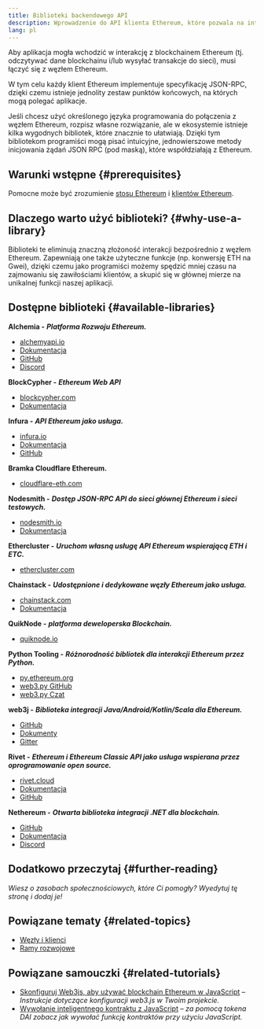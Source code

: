 ```yaml
---
title: Biblioteki backendowego API
description: Wprowadzenie do API klienta Ethereum, które pozwala na interakcję z blockchainem z aplikacji.
lang: pl
---
```


Aby aplikacja mogła wchodzić w interakcję z blockchainem Ethereum (tj. odczytywać dane blockchainu i/lub wysyłać transakcje do sieci), musi łączyć się z węzłem Ethereum.

W tym celu każdy klient Ethereum implementuje specyfikację JSON-RPC, dzięki czemu istnieje jednolity zestaw punktów końcowych, na których mogą polegać aplikacje.

Jeśli chcesz użyć określonego języka programowania do połączenia z węzłem Ethereum, rozpisz własne rozwiązanie, ale w ekosystemie istnieje kilka wygodnych bibliotek, które znacznie to ułatwiają. Dzięki tym bibliotekom programiści mogą pisać intuicyjne, jednowierszowe metody inicjowania żądań JSON RPC (pod maską), które współdziałają z Ethereum.

## Warunki wstępne {#prerequisites}

Pomocne może być zrozumienie [stosu Ethereum](/developers/docs/ethereum-stack/) i [klientów Ethereum](/developers/docs/nodes-and-clients/).

## Dlaczego warto użyć biblioteki? {#why-use-a-library}

Biblioteki te eliminują znaczną złożoność interakcji bezpośrednio z węzłem Ethereum. Zapewniają one także użyteczne funkcje (np. konwersję ETH na Gwei), dzięki czemu jako programiści możemy spędzić mniej czasu na zajmowaniu się zawiłościami klientów, a skupić się w głównej mierze na unikalnej funkcji naszej aplikacji.

## Dostępne biblioteki {#available-libraries}

**Alchemia -** **_Platforma Rozwoju Ethereum._**

- [alchemyapi.io](https://alchemyapi.io)
- [Dokumentacja](https://docs.alchemyapi.io/)
- [GitHub](https://github.com/alchemyplatform)
- [Discord](https://discord.gg/kwqVnrA)

**BlockCypher -** **_Ethereum Web API_**

- [blockcypher.com](https://www.blockcypher.com/)
- [Dokumentacja](https://www.blockcypher.com/dev/ethereum/)

**Infura -** **_API Ethereum jako usługa._**

- [infura.io](https://infura.io)
- [Dokumentacja](https://infura.io/docs)
- [GitHub](https://github.com/INFURA)

**Bramka Cloudflare Ethereum.**

- [cloudflare-eth.com](https://cloudflare-eth.com)

**Nodesmith -** **_Dostęp JSON-RPC API do sieci głównej Ethereum i sieci testowych._**

- [nodesmith.io](https://nodesmith.io/network/ethereum/)
- [Dokumentacja](https://nodesmith.io/docs/#/ethereum/apiRef)

**Ethercluster -** **_Uruchom własną usługę API Ethereum wspierającą ETH i ETC._**

- [ethercluster.com](https://etccooperative.github.io/ethercluster-website/)

**Chainstack -** **_Udostępnione i dedykowane węzły Ethereum jako usługa._**

- [chainstack.com](https://chainstack.com)
- [Dokumentacja](https://docs.chainstack.com)

**QuikNode -** **_platforma deweloperska Blockchain._**

- [quiknode.io](https://quiknode.io)

**Python Tooling -** **_Różnorodność bibliotek dla interakcji Ethereum przez Python._**

- [py.ethereum.org](http://python.ethereum.org/)
- [web3.py GitHub](https://github.com/ethereum/web3.py)
- [web3.py Czat](https://gitter.im/ethereum/web3.py)

**web3j -** **_Biblioteka integracji Java/Android/Kotlin/Scala dla Ethereum._**

- [GitHub](https://github.com/web3j/web3j)
- [Dokumenty](https://docs.web3j.io/)
- [Gitter](https://gitter.im/web3j/web3j)

**Rivet -** **_Ethereum i Ethereum Classic API jako usługa wspierana przez oprogramowanie open source._**

- [rivet.cloud](https://rivet.cloud)
- [Dokumentacja](https://rivet.cloud/docs/)
- [GitHub](https://github.com/openrelayxyz/ethercattle-deployment)

**Nethereum -** **_Otwarta biblioteka integracji .NET dla blockchain._**

- [GitHub](https://github.com/Nethereum/Nethereum)
- [Dokumentacja](http://docs.nethereum.com/en/latest/)
- [Discord](https://discord.com/invite/jQPrR58FxX)

## Dodatkowo przeczytaj {#further-reading}

_Wiesz o zasobach społecznościowych, które Ci pomogły? Wyedytuj tę stronę i dodaj je!_

## Powiązane tematy {#related-topics}

- [Węzły i klienci](/developers/docs/nodes-and-clients/)
- [Ramy rozwojowe](/developers/docs/frameworks/)

## Powiązane samouczki {#related-tutorials}

- [Skonfiguruj Web3js, aby używać blockchain Ethereum w JavaScript](/developers/tutorials/set-up-web3js-to-use-ethereum-in-javascript/) _– Instrukcje dotyczące konfiguracji web3.js w Twoim projekcie._
- [Wywołanie inteligentnego kontraktu z JavaScript](/developers/tutorials/calling-a-smart-contract-from-javascript/) _– za pomocą tokena DAI zobacz jak wywołać funkcję kontraktów przy użyciu JavaScript._
